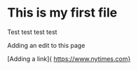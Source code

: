 # This is my first file

Test test test test

Adding an edit to this page

[Adding a link]{ https://www.nytimes.com}
